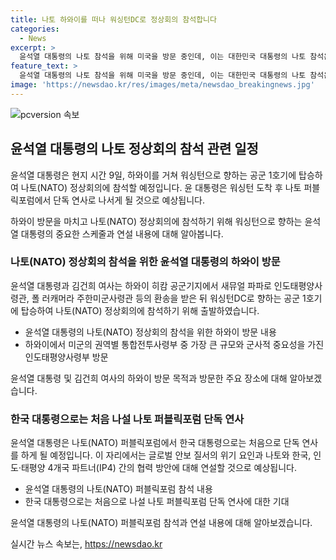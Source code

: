 ```yaml
---
title: 나토 하와이를 떠나 워싱턴DC로 정상회의 참석합니다
categories:
  - News
excerpt: >
  윤석열 대통령의 나토 참석을 위해 미국을 방문 중인데, 이는 대한민국 대통령의 나토 참석은 처음이다. 그는 이번 이틀간의 하와이 방문에서 미군의 인도태평양사령부를 방문하고, 워싱턴으로 향하는 공군 1호기에 탑승했다. 윤 대통령은 나토 퍼블릭포럼에서 단독 연사로 나서 글로벌 안보 질서의 위기 요인과 협력 방안에 대해 언급할 예정이다. 
feature_text: >
  윤석열 대통령의 나토 참석을 위해 미국을 방문 중인데, 이는 대한민국 대통령의 나토 참석은 처음이다. 그는 이번 이틀간의 하와이 방문에서 미군의 인도태평양사령부를 방문하고, 워싱턴으로 향하는 공군 1호기에 탑승했다. 윤 대통령은 나토 퍼블릭포럼에서 단독 연사로 나서 글로벌 안보 질서의 위기 요인과 협력 방안에 대해 언급할 예정이다. 
image: 'https://newsdao.kr/res/images/meta/newsdao_breakingnews.jpg'
---
```


<p><img src="https://newsdao.kr/res/images/meta/newsdao_breakingnews.jpg" alt="pcversion 속보" /></p>

<h2 data-ke-size="size26">윤석열 대통령의 나토 정상회의 참석 관련 일정</h2>

<p>윤석열 대통령은 현지 시간 9일, 하와이를 거쳐 워싱턴으로 향하는 공군 1호기에 탑승하여 나토(NATO) 정상회의에 참석할 예정입니다. 윤 대통령은 워싱턴 도착 후 나토 퍼블릭포럼에서 단독 연사로 나서게 될 것으로 예상됩니다.</p>

<p data-ke-size="size16">
하와이 방문을 마치고 나토(NATO) 정상회의에 참석하기 위해 워싱턴으로 향하는 윤석열 대통령의 중요한 스케줄과 연설 내용에 대해 알아봅니다.
</p>

<h3 data-ke-size="size22">나토(NATO) 정상회의 참석을 위한 윤석열 대통령의 하와이 방문</h3>

<p>윤석열 대통령과 김건희 여사는 하와이 히캄 공군기지에서 새뮤얼 파파로 인도태평양사령관, 폴 러캐머라 주한미군사령관 등의 환송을 받은 뒤 워싱턴DC로 향하는 공군 1호기에 탑승하여 나토(NATO) 정상회의에 참석하기 위해 출발하였습니다.</p>

<ul>
  <li>윤석열 대통령의 나토(NATO) 정상회의 참석을 위한 하와이 방문 내용</li>
  <li>하와이에서 미군의 권역별 통합전투사령부 중 가장 큰 규모와 군사적 중요성을 가진 인도태평양사령부 방문</li>
</ul>

<p data-ke-size="size16">
윤석열 대통령 및 김건희 여사의 하와이 방문 목적과 방문한 주요 장소에 대해 알아보겠습니다.
</p>

<h3 data-ke-size="size22">한국 대통령으로는 처음 나설 나토 퍼블릭포럼 단독 연사</h3>

<p>윤석열 대통령은 나토(NATO) 퍼블릭포럼에서 한국 대통령으로는 처음으로 단독 연사를 하게 될 예정입니다. 이 자리에서는 글로벌 안보 질서의 위기 요인과 나토와 한국, 인도·태평양 4개국 파트너(IP4) 간의 협력 방안에 대해 연설할 것으로 예상됩니다.</p>

<ul>
  <li>윤석열 대통령의 나토(NATO) 퍼블릭포럼 참석 내용</li>
  <li>한국 대통령으로는 처음으로 나설 나토 퍼블릭포럼 단독 연사에 대한 기대</li>
</ul>

<p data-ke-size="size16">
윤석열 대통령의 나토(NATO) 퍼블릭포럼 참석과 연설 내용에 대해 알아보겠습니다.
</p>
실시간 뉴스 속보는, <a href="https://newsdao.kr" rel="dofollow">https://newsdao.kr</a>


